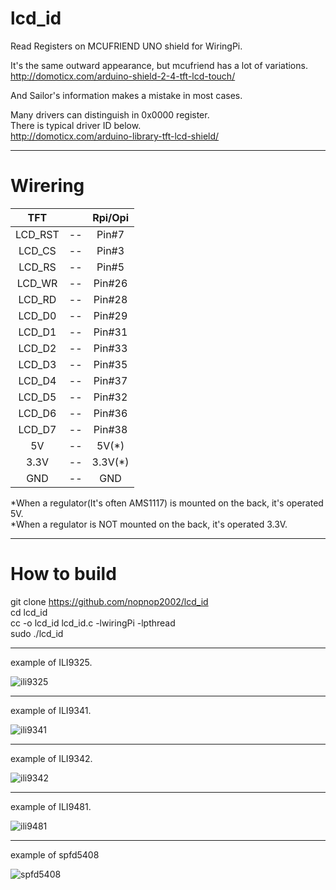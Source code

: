 # lcd_id
Read Registers on MCUFRIEND UNO shield for WiringPi.   

It's the same outward appearance, but mcufriend has a lot of variations.   
http://domoticx.com/arduino-shield-2-4-tft-lcd-touch/

And Sailor's information makes a mistake in most cases.   

Many drivers can distinguish in 0x0000 register.   
There is typical driver ID below.   
http://domoticx.com/arduino-library-tft-lcd-shield/

----

# Wirering   

|TFT||Rpi/Opi|
|:-:|:-:|:-:|
|LCD_RST|--|Pin#7|
|LCD_CS|--|Pin#3|
|LCD_RS|--|Pin#5|
|LCD_WR|--|Pin#26|
|LCD_RD|--|Pin#28|
|LCD_D0|--|Pin#29|
|LCD_D1|--|Pin#31|
|LCD_D2|--|Pin#33|
|LCD_D3|--|Pin#35|
|LCD_D4|--|Pin#37|
|LCD_D5|--|Pin#32|
|LCD_D6|--|Pin#36|
|LCD_D7|--|Pin#38|
|5V|--|5V(*)|
|3.3V|--|3.3V(*)|
|GND|--|GND|

\*When a regulator(It's often AMS1117) is mounted on the back, it's operated 5V.   
\*When a regulator is NOT mounted on the back, it's operated 3.3V.   

----

# How to build
git clone https://github.com/nopnop2002/lcd_id   
cd lcd_id   
cc -o lcd_id lcd_id.c -lwiringPi -lpthread   
sudo ./lcd_id

----

example of ILI9325.

![ili9325](https://cloud.githubusercontent.com/assets/6020549/25771292/e71459de-3288-11e7-9c46-7aa84469b24c.jpg)

----

example of ILI9341.

![ili9341](https://cloud.githubusercontent.com/assets/6020549/25948556/f94de20a-368e-11e7-94ad-a83f1445a8a6.jpg)

----

example of ILI9342.

![ili9342](https://cloud.githubusercontent.com/assets/6020549/25771295/ff40144e-3288-11e7-84fc-9ceebcd2b1ed.jpg)

----

example of ILI9481.

![ili9481](https://cloud.githubusercontent.com/assets/6020549/26405677/fe757404-40d0-11e7-9bc5-a65d61fb86bb.jpg)

----

example of spfd5408

![spfd5408](https://user-images.githubusercontent.com/6020549/52566340-da843380-2e4c-11e9-9de3-8160ce609e00.jpg)

